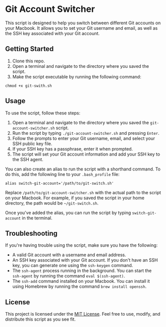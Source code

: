 # Git Account Switcher

This script is designed to help you switch between different Git accounts on your Macbook. It allows you to set your Git username and email, as well as the SSH key associated with your Git account.

## Getting Started

1. Clone this repo.
2. Open a terminal and navigate to the directory where you saved the script.
3. Make the script executable by running the following command:
```
chmod +x git-swith.sh
```

## Usage

To use the script, follow these steps:

1. Open a terminal and navigate to the directory where you saved the `git-account-switcher.sh` script.
2. Run the script by typing `./git-account-switcher.sh` and pressing `Enter`.
3. Follow the prompts to enter your Git username, email, and select your SSH public key file.
4. If your SSH key has a passphrase, enter it when prompted.
5. The script will set your Git account information and add your SSH key to the SSH agent.

You can also create an alias to run the script with a shorthand command. To do this, add the following line to your `.bash_profile` file:
```
alias switch-git-account='/path/to/git-switch.sh'
```

Replace `/path/to/git-account-switcher.sh` with the actual path to the script on your Macbook. For example, if you saved the script in your home directory, the path would be `~/git-switch.sh`.

Once you've added the alias, you can run the script by typing `switch-git-account` in the terminal.

## Troubleshooting

If you're having trouble using the script, make sure you have the following:

- A valid Git account with a username and email address.
- An SSH key associated with your Git account. If you don't have an SSH key, you can generate one using the `ssh-keygen` command.
- The `ssh-agent` process running in the background. You can start the `ssh-agent` by running the command `eval $(ssh-agent)`.
- The `ssh-add` command installed on your Macbook. You can install it using Homebrew by running the command `brew install openssh`.

## License

This project is licensed under the [MIT License](https://github.com/yourusername/git-account-switcher/blob/master/LICENSE). Feel free to use, modify, and distribute this script as you see fit.
